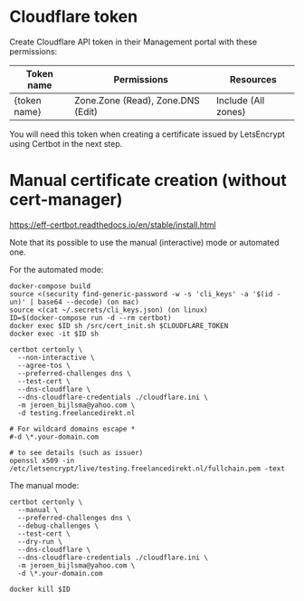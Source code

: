 # Cloudflare token

Create Cloudflare API token in their Management portal with these permissions:

| Token name   | Permissions                       | Resources           |
| ------------ | --------------------------------- | ------------------- |
| {token name} | Zone.Zone (Read), Zone.DNS (Edit) | Include (All zones) |

You will need this token when creating a certificate issued by LetsEncrypt using Certbot in the next step.

# Manual certificate creation (without cert-manager)

https://eff-certbot.readthedocs.io/en/stable/install.html

Note that its possible to use the manual (interactive) mode or automated one.

For the automated mode:

```
docker-compose build
source <(security find-generic-password -w -s 'cli_keys' -a '$(id -un)' | base64 --decode) (on mac)
source <(cat ~/.secrets/cli_keys.json) (on linux)
ID=$(docker-compose run -d --rm certbot)
docker exec $ID sh /src/cert_init.sh $CLOUDFLARE_TOKEN
docker exec -it $ID sh

certbot certonly \
  --non-interactive \
  --agree-tos \
  --preferred-challenges dns \
  --test-cert \
  --dns-cloudflare \
  --dns-cloudflare-credentials ./cloudflare.ini \
  -m jeroen_bijlsma@yahoo.com \
  -d testing.freelancedirekt.nl

# For wildcard domains escape *
#-d \*.your-domain.com

# to see details (such as issuer)
openssl x509 -in /etc/letsencrypt/live/testing.freelancedirekt.nl/fullchain.pem -text
```

The manual mode:

```
certbot certonly \
  --manual \
  --preferred-challenges dns \
  --debug-challenges \
  --test-cert \
  --dry-run \
  --dns-cloudflare \
  --dns-cloudflare-credentials ./cloudflare.ini \
  -m jeroen_bijlsma@yahoo.com \
  -d \*.your-domain.com

docker kill $ID
```
